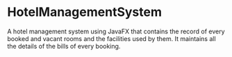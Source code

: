 # HotelManagementSystem
A hotel management system using JavaFX that contains the record of every booked and vacant rooms and the facilities used by them. It maintains all the details of the bills of every booking.
